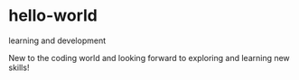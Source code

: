 # hello-world
learning and development

New to the coding world and looking forward to exploring and learning new skills!
